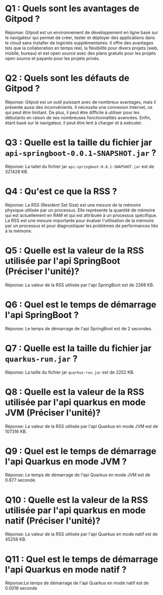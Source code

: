 # Q1 : Quels sont  les avantages de Gitpod ?
Réponse: Gitpod est un environnement de développement en ligne basé sur le navigateur qui permet de créer, tester et déployer des applications dans le cloud sans installer de logiciels supplémentaires. Il offre des avantages tels que la collaboration en temps réel, la flexibilité pour divers projets (web, mobile, bureau) et est open source avec des plans gratuits pour les projets open source et payants pour les projets privés.

# Q2 : Quels sont les défauts de Gitpod ?
Réponse: Gitpod est un outil puissant avec de nombreux avantages, mais il présente aussi des inconvénients. Il nécessite une connexion Internet, ce qui peut être limitant. De plus, il peut être difficile à utiliser pour les débutants en raison de ses nombreuses fonctionnalités avancées. Enfin, étant basé sur le navigateur, il peut être lent à charger et à exécuter.

# Q3 : Quelle est la taille du fichier jar `api-springboot-0.0.1-SNAPSHOT.jar` ?
Réponse: La tailel du fichier jar `api-springboot-0.0.1-SNAPSHOT.jar` est de 321428 KB.

# Q4 : Qu'est ce que  la RSS ?
Réponse: La RSS (Resident Set Size) est une mesure de la mémoire physique utilisée par un processus. Elle représente la quantité de mémoire qui est actuellement en RAM et qui est attribuée à un processus spécifique. La RSS est une mesure importante pour évaluer l'utilisation de la mémoire par un processus et pour diagnostiquer les problèmes de performances liés à la mémoire.

# Q5 : Quelle est la valeur de la RSS utilisée par l'api SpringBoot (Préciser l'unité)?
Réponse: La valeur de la RSS utilisée par l'api SpringBoot est de 2268 KB.

# Q6 : Quel est le temps de démarrage l'api SpringBoot ?
Réponse: Le temps de démarrage de l'api SpringBoot est de 2 secondes.

# Q7 : Quelle est la taille du fichier jar `quarkus-run.jar` ?
Réponse: La taille du fichier jar `quarkus-run.jar` est de 2252 KB.

# Q8 : Quelle est la valeur de la RSS utilisée par l'api quarkus en mode JVM (Préciser l'unité)?
Réponse: La valeur de la RSS utilisée par l'api Quarkus en mode JVM est de 107316 KB.

# Q9 : Quel est le temps de démarrage l'api Quarkus en mode JVM ?
Réponse: Le temps de démarrage de l'api Quarkus en mode JVM est de 0.877 seconde.

# Q10 : Quelle est la valeur de la RSS utilisée par l'api quarkus en mode natif (Préciser l'unité)?
Réponse: La valeur de la RSS utilisée par l'api Quarkus en mode natif est de 45256 KB.

# Q11 : Quel est le temps de démarrage l'api Quarkus en mode natif ?
Réponse:Le temps de démarrage de l'api Quarkus en mode natif est de 0.0018 seconde